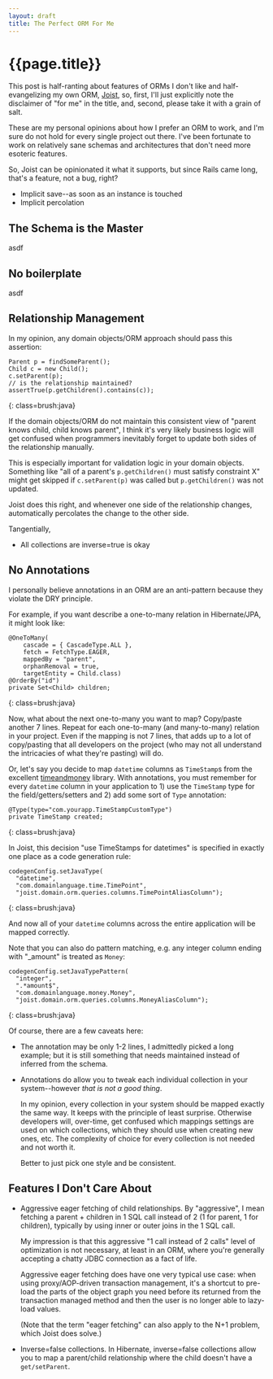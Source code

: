 ```yaml
---
layout: draft
title: The Perfect ORM For Me
---
```


{{page.title}}
==============

This post is half-ranting about features of ORMs I don't like and half-evangelizing my own ORM, [Joist](http://joist.ws), so, first, I'll just explicitly note the disclaimer of "for me" in the title, and, second, please take it with a grain of salt.

These are my personal opinions about how I prefer an ORM to work, and I'm sure do not hold for every single project out there. I've been fortunate to work on relatively sane schemas and architectures that don't need more esoteric features.

So, Joist can be opinionated it what it supports, but since Rails came long, that's a feature, not a bug, right?

* Implicit save--as soon as an instance is touched
* Implicit percolation

The Schema is the Master
------------------------

asdf

No boilerplate
--------------

asdf

Relationship Management
-----------------------

In my opinion, any domain objects/ORM approach should pass this assertion:

    Parent p = findSomeParent();
    Child c = new Child();
    c.setParent(p);
    // is the relationship maintained?
    assertTrue(p.getChildren().contains(c));
{: class=brush:java}

If the domain objects/ORM do not maintain this consistent view of "parent knows child, child knows parent", I think it's very likely business logic will get confused when programmers inevitably forget to update both sides of the relationship manually.

This is especially important for validation logic in your domain objects. Something like "all of a parent's `p.getChildren()` must satisfy constraint X" might get skipped if `c.setParent(p)` was called but `p.getChildren()` was not updated.

Joist does this right, and whenever one side of the relationship changes, automatically percolates the change to the other side.

Tangentially, 
* All collections are inverse=true is okay

No Annotations
--------------

I personally believe annotations in an ORM are an anti-pattern because they violate the DRY principle.

For example, if you want describe a one-to-many relation in Hibernate/JPA, it might look like:

    @OneToMany(
        cascade = { CascadeType.ALL },
        fetch = FetchType.EAGER,
        mappedBy = "parent",
        orphanRemoval = true,
        targetEntity = Child.class)
    @OrderBy("id")
    private Set<Child> children;
{: class=brush:java}

Now, what about the next one-to-many you want to map? Copy/paste another 7 lines. Repeat for each one-to-many (and many-to-many) relation in your project. Even if the mapping is not 7 lines, that adds up to a lot of copy/pasting that all developers on the project (who may not all understand the intricacies of what they're pasting) will do.

Or, let's say you decide to map `datetime` columns as `TimeStamp`s from the excellent [timeandmoney](http://timeandmoney.sf.net/) library. With annotations, you must remember for every `datetime` column in your application to 1) use the `TimeStamp` type for the field/getters/setters and 2) add some sort of `Type` annotation:

    @Type(type="com.yourapp.TimeStampCustomType")
    private TimeStamp created;
{: class=brush:java}

In Joist, this decision "use TimeStamps for datetimes" is specified in exactly one place as a code generation rule:

    codegenConfig.setJavaType(
      "datetime",
      "com.domainlanguage.time.TimePoint",
      "joist.domain.orm.queries.columns.TimePointAliasColumn");
{: class=brush:java}

And now all of your `datetime` columns across the entire application will be mapped correctly.

Note that you can also do pattern matching, e.g. any integer column ending with "_amount" is treated as `Money`:

    codegenConfig.setJavaTypePattern(
      "integer",
      ".*amount$",
      "com.domainlanguage.money.Money",
      "joist.domain.orm.queries.columns.MoneyAliasColumn");
{: class=brush:java}

Of course, there are a few caveats here:

* The annotation may be only 1-2 lines, I admittedly picked a long example; but it is still something that needs maintained instead of inferred from the schema.

* Annotations do allow you to tweak each individual collection in your system--however *that is not a good thing*.
  
  In my opinion, every collection in your system should be mapped exactly the same way. It keeps with the principle of least surprise. Otherwise developers will, over-time, get confused which mappings settings are used on which collections, which they should use when creating new ones, etc. The complexity of choice for every collection is not needed and not worth it.

  Better to just pick one style and be consistent.

Features I Don't Care About
---------------------------

* Aggressive eager fetching of child relationships. By "aggressive", I mean fetching a parent + children in 1 SQL call instead of 2 (1 for parent, 1 for children), typically by using inner or outer joins in the 1 SQL call.

  My impression is that this aggressive "1 call instead of 2 calls" level of optimization is not necessary, at least in an ORM, where you're generally accepting a chatty JDBC connection as a fact of life.

  Aggressive eager fetching does have one very typical use case: when using proxy/AOP-driven transaction management, it's a shortcut to pre-load the parts of the object graph you need before its returned from the transaction managed method and then the user is no longer able to lazy-load values.

  (Note that the term "eager fetching" can also apply to the N+1 problem, which Joist does solve.)


* Inverse=false collections. In Hibernate, inverse=false collections allow you to map a parent/child relationship where the child doesn't have a `get/setParent`.

